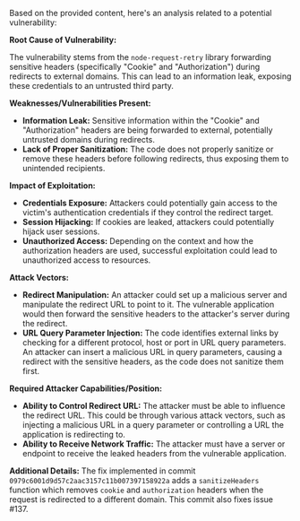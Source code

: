 Based on the provided content, here's an analysis related to a potential vulnerability:

**Root Cause of Vulnerability:**

The vulnerability stems from the `node-request-retry` library forwarding sensitive headers (specifically "Cookie" and "Authorization") during redirects to external domains. This can lead to an information leak, exposing these credentials to an untrusted third party.

**Weaknesses/Vulnerabilities Present:**

*   **Information Leak:** Sensitive information within the "Cookie" and "Authorization" headers are being forwarded to external, potentially untrusted domains during redirects.
*   **Lack of Proper Sanitization:** The code does not properly sanitize or remove these headers before following redirects, thus exposing them to unintended recipients.

**Impact of Exploitation:**

*   **Credentials Exposure:** Attackers could potentially gain access to the victim's authentication credentials if they control the redirect target.
*   **Session Hijacking:** If cookies are leaked, attackers could potentially hijack user sessions.
*   **Unauthorized Access:** Depending on the context and how the authorization headers are used, successful exploitation could lead to unauthorized access to resources.

**Attack Vectors:**

*   **Redirect Manipulation:** An attacker could set up a malicious server and manipulate the redirect URL to point to it. The vulnerable application would then forward the sensitive headers to the attacker's server during the redirect.
*   **URL Query Parameter Injection:** The code identifies external links by checking for a different protocol, host or port in URL query parameters. An attacker can insert a malicious URL in query parameters, causing a redirect with the sensitive headers, as the code does not sanitize them first.

**Required Attacker Capabilities/Position:**

*   **Ability to Control Redirect URL:** The attacker must be able to influence the redirect URL. This could be through various attack vectors, such as injecting a malicious URL in a query parameter or controlling a URL the application is redirecting to.
*   **Ability to Receive Network Traffic:** The attacker must have a server or endpoint to receive the leaked headers from the vulnerable application.

**Additional Details:**
The fix implemented in commit `0979c6001d9d57c2aac3157c11b007397158922a` adds a `sanitizeHeaders` function which removes `cookie` and `authorization` headers when the request is redirected to a different domain. This commit also fixes issue #137.